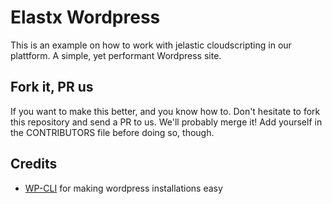# Elastx Wordpress

This is an example on how to work with jelastic cloudscripting in our plattform. A simple, yet performant Wordpress site.

## Fork it, PR us

If you want to make this better, and you know how to. Don't hesitate to fork this repository and send a PR to us. We'll probably merge it! Add yourself in the CONTRIBUTORS file before doing so, though.

## Credits

* [WP-CLI](https://github.com/wp-cli/wp-cli) for making wordpress installations easy
